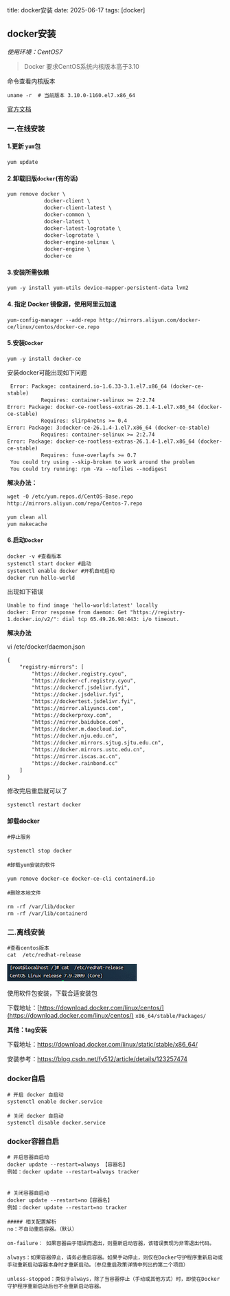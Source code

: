 title: docker安装
date: 2025-06-17
tags: [docker]

## docker安装

*使用环境：CentOS7*

> Docker 要求CentOS系统内核版本高于3.10

命令查看内核版本

```
uname -r  # 当前版本 3.10.0-1160.el7.x86_64
```

[官方文档](https://docs.docker.com/engine/install/centos/)

### 一.在线安装

#### 1.更新 `yum`包

```shell
yum update
```

#### 2.卸载旧版`docker`(有的话)

```shell
yum remove docker \
            docker-client \
            docker-client-latest \
            docker-common \
            docker-latest \
            docker-latest-logrotate \
            docker-logrotate \
            docker-engine-selinux \
            docker-engine \
            docker-ce
```

#### 3.安装所需依赖

```
yum -y install yum-utils device-mapper-persistent-data lvm2
```

#### 4. 指定 Docker 镜像源，使用阿里云加速

```
yum-config-manager --add-repo http://mirrors.aliyun.com/docker-ce/linux/centos/docker-ce.repo
```

####  5.安装`Docker`

```shell
yum -y install docker-ce
```

安装docker可能出现如下问题

```
 Error: Package: containerd.io-1.6.33-3.1.el7.x86_64 (docker-ce-stable)
           Requires: container-selinux >= 2:2.74
Error: Package: docker-ce-rootless-extras-26.1.4-1.el7.x86_64 (docker-ce-stable)
           Requires: slirp4netns >= 0.4
Error: Package: 3:docker-ce-26.1.4-1.el7.x86_64 (docker-ce-stable)
           Requires: container-selinux >= 2:2.74
Error: Package: docker-ce-rootless-extras-26.1.4-1.el7.x86_64 (docker-ce-stable)
           Requires: fuse-overlayfs >= 0.7
 You could try using --skip-broken to work around the problem
 You could try running: rpm -Va --nofiles --nodigest
```

**解决办法：**

```yacas
wget -O /etc/yum.repos.d/CentOS-Base.repo http://mirrors.aliyun.com/repo/Centos-7.repo
 
yum clean all
yum makecache
```

#### 6.启动`Docker`

```shell
docker -v #查看版本
systemctl start docker #启动
systemctl enable docker #开机自动启动
docker run hello-world
```

出现如下错误

```
Unable to find image 'hello-world:latest' locally
docker: Error response from daemon: Get "https://registry-1.docker.io/v2/": dial tcp 65.49.26.98:443: i/o timeout.
```

**解决办法**

vi /etc/docker/daemon.json

```
{
	"registry-mirrors": [
		"https://docker.registry.cyou",
		"https://docker-cf.registry.cyou",
		"https://dockercf.jsdelivr.fyi",
		"https://docker.jsdelivr.fyi",
		"https://dockertest.jsdelivr.fyi",
		"https://mirror.aliyuncs.com",
		"https://dockerproxy.com",
		"https://mirror.baidubce.com",
		"https://docker.m.daocloud.io",
		"https://docker.nju.edu.cn",
		"https://docker.mirrors.sjtug.sjtu.edu.cn",
		"https://docker.mirrors.ustc.edu.cn",
		"https://mirror.iscas.ac.cn",
		"https://docker.rainbond.cc"
	]
}
```

修改完后重启就可以了

```
systemctl restart docker
```



#### 卸载docker

```shell
#停止服务

systemctl stop docker

#卸载yum安装的软件

yum remove docker-ce docker-ce-cli containerd.io

#删除本地文件

rm -rf /var/lib/docker
rm -rf /var/lib/containerd
```



### 二.离线安装

```shell
#查看centos版本
cat  /etc/redhat-release
```

![image-20220930141213519](image-20220930141213519.png)

使用软件包安装，下载合适安装包

下载地址：[https://download.docker.com/linux/centos/](https://download.docker.com/linux/centos/)  `x86_64/stable/Packages/`



**其他：tag安装**

下载地址：https://download.docker.com/linux/static/stable/x86_64/

安装参考：https://blog.csdn.net/fy512/article/details/123257474

### docker自启

```
# 开启 docker 自启动
systemctl enable docker.service

# 关闭 docker 自启动
systemctl disable docker.service
```



### docker容器自启

```shell
# 开启容器自启动
docker update --restart=always 【容器名】
例如：docker update --restart=always tracker


# 关闭容器自启动
docker update --restart=no【容器名】
例如：docker update --restart=no tracker

##### 相关配置解析
no：不自动重启容器。（默认）

on-failure： 如果容器由于错误而退出，则重新启动容器，该错误表现为非零退出代码。

always：如果容器停止，请务必重启容器。如果手动停止，则仅在Docker守护程序重新启动或手动重新启动容器本身时才重新启动。（参见重启政策详情中列出的第二个项目）

unless-stopped：类似于always，除了当容器停止（手动或其他方式）时，即使在Docker守护程序重新启动后也不会重新启动容器。
```

